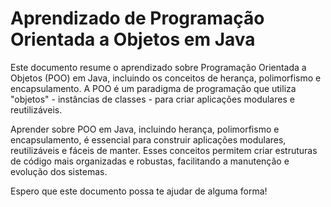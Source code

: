   <h1>Aprendizado de Programação Orientada a Objetos em Java</h1>
Este documento resume o aprendizado sobre Programação Orientada a Objetos (POO) em Java, incluindo os conceitos de herança, polimorfismo e encapsulamento. A POO é um paradigma de programação que utiliza "objetos" - instâncias de classes - para criar aplicações modulares e reutilizáveis.

Aprender sobre POO em Java, incluindo herança, polimorfismo e encapsulamento, é essencial para construir aplicações modulares, reutilizáveis e fáceis de manter. Esses conceitos permitem criar estruturas de código mais organizadas e robustas, facilitando a manutenção e evolução dos sistemas.

Espero que este documento possa te ajudar de alguma forma!
